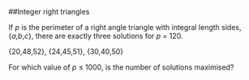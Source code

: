 ##Integer right triangles

If <i>p</i> is the perimeter of a right angle triangle with integral length sides, {<i>a</i>,<i>b</i>,<i>c</i>}, there are exactly three solutions for <i>p</i> = 120.

{20,48,52}, {24,45,51}, {30,40,50}

For which value of <i>p</i> &#x2264; 1000, is the number of solutions maximised?
